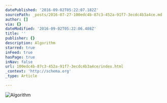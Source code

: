 ```yaml
---
datePublished: '2016-09-02T05:22:07.182Z'
sourcePath: _posts/2016-07-27-100edc4b-87c3-452a-91f7-3ecdc4b3a4ce.md
author: []
via: {}
dateModified: '2016-09-02T05:22:06.408Z'
title: ''
publisher: {}
description: Algorithm
starred: true
inFeed: true
hasPage: true
inNav: false
url: 100edc4b-87c3-452a-91f7-3ecdc4b3a4ce/index.html
_context: 'http://schema.org'
_type: Article

---
```

![Algorithm](https://imgflo.herokuapp.com/graph/vahj1ThiexotieMo/5460031e819e1495003c0e5dd7c50e70/croprotate.jpg?cropheight=1821&cropwidth=2500&degrees=0&input=https%3A%2F%2Fthe-grid-user-content.s3-us-west-2.amazonaws.com%2Fdb4e7aed-3e20-4212-a6f1-f830a658942d.jpg&x=0&y=0)